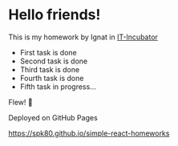 # Hello friends!

This is my homework by Ignat in [IT-Incubator](https://it-incubator.ru/ru/)

- First task is done
- Second task is done
- Third task is done
- Fourth task is done
- Fifth task in progress...

Flew! 🚀

Deployed on GitHub Pages

https://spk80.github.io/simple-react-homeworks